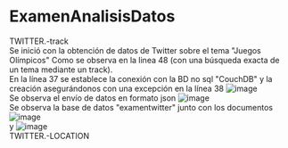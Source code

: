 # ExamenAnalisisDatos
TWITTER.-track
<br/>
Se inició con la obtención de datos de Twitter sobre el tema "Juegos Olímpicos" Como se observa en la linea 48 (con una búsqueda exacta de un tema mediante un track).
<br/>
En la línea 37 se establece la conexión con la BD no sql "CouchDB" y la creación asegurándonos con una excepción en la línea 38 
![image](https://user-images.githubusercontent.com/66775663/127720979-46733db8-a21d-4a15-916d-9cb15a1520f1.png)
<br/>
Se observa el envío de datos en formato json
![image](https://user-images.githubusercontent.com/66775663/127721267-ff57212e-e1de-40d1-b286-64fb2cf3a455.png)
<br />
Se observa la base de datos "examentwitter" junto con los documentos 
![image](https://user-images.githubusercontent.com/66775663/127721603-149cfe19-590c-4612-a983-c370aaadb0b4.png) 
<br/>
y
![image](https://user-images.githubusercontent.com/66775663/127721516-a595fc84-d230-45a5-b637-53c8a600207f.png)
<br/>
TWITTER.-LOCATION






